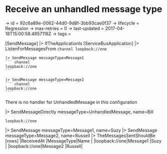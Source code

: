 # Receive an unhandled message type

-> id = 92c6a89e-0062-44d0-9d8f-3bb93cae0f37
-> lifecycle = Regression
-> max-retries = 0
-> last-updated = 2017-04-18T15:00:58.4857118Z
-> tags =

[SendMessage]
|> IfTheApplicationIs
    [ServiceBusApplication]
    |> ListenForMessagesFrom
    ``` channel
    loopback://one
    ```

    |> SendMessage messageType=Message1
    ``` channel
    loopback://one
    ```

    |> SendMessage messageType=Message2
    ``` channel
    loopback://one
    ```



There is no handler for UnhandledMessage in this configuration

|> SendMessageDirectly messageType=UnhandledMessage, name=Bill
``` address
loopback://one
```

|> SendMessage messageType=Message1, name=Suzy
|> SendMessage messageType=Message2, name=Russell
|> TheMessagesSentShouldBe
    [rows]
    |ReceivedAt                 |MessageType|Name   |
    |loopback://one|Message1   |Suzy   |
    |loopback://one|Message2   |Russell|

~~~
